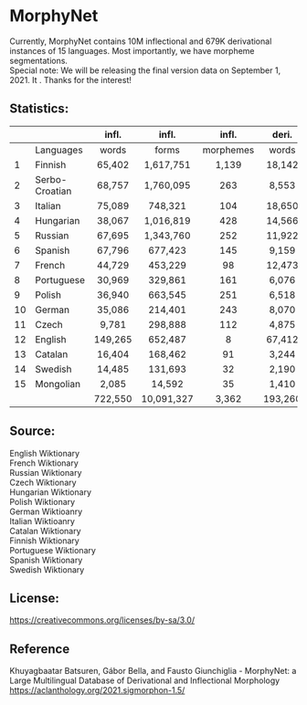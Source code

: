 # MorphyNet

Currently, MorphyNet contains 10M inflectional and 679K derivational instances of 15 languages. Most importantly, we have morpheme segmentations.  
Special note: We will be releasing the final version data on September 1, 2021. It . Thanks for the interest!

## Statistics:

|    |                |  infl.  |    infl.   |   infl.   |  deri.  |   deri. |   deri.   |            |
|----|----------------|:-------:|:----------:|:---------:|:-------:|--------:|:---------:|-----------:|
|    | Languages      |  words  |    forms   | morphemes |  words  |  forms  | morphemes |    total   |
| 1  | Finnish        |  65,402 |  1,617,751 |     1,139 |  18,142 |  36,843 |       446 |  1,654,594 |
| 2  | Serbo-Croatian |  68,757 |  1,760,095 |       263 |   8,553 |   4,916 |       429 |  1,765,011 |
| 3  | Italian        |  75,089 |    748,321 |       104 |  18,650 |  58,848 |       749 |    807,169 |
| 4  | Hungarian      |  38,067 |  1,016,819 |       428 |  14,566 |  28,177 |       832 |  1,044,996 |
| 5  | Russian        |  67,695 |  1,343,760 |       252 |  11,922 |  93,039 |       575 |  1,436,799 |
| 6  | Spanish        |  67,796 |    677,423 |       145 |   9,159 |  25,080 |       490 |    702,503 |
| 7  | French         |  44,729 |    453,229 |        98 |  12,473 |  72,952 |       636 |    526,181 |
| 8  | Portuguese     |  30,969 |    329,861 |       161 |   6,076 |  11,774 |       387 |    341,635 |
| 9  | Polish         |  36,940 |    663,545 |       251 |   6,518 |  58,711 |       405 |    722,256 |
| 10 | German         |  35,086 |    214,401 |       243 |   8,070 |  13,175 |       465 |    227,576 |
| 11 | Czech          |   9,781 |    298,888 |       112 |   4,875 |  32,336 |       318 |    331,224 |
| 12 | English        | 149,265 |    652,487 |         8 |  67,412 | 225,131 |     2,445 |    877,618 |
| 13 | Catalan        |  16,404 |    168,462 |        91 |   3,244 |   8,018 |       220 |    176,480 |
| 14 | Swedish        |  14,485 |    131,693 |        32 |   2,190 |   9,244 |       217 |    140,937 |
| 15 | Mongolian      |   2,085 |     14,592 |        35 |   1,410 |   1,629 |       229 |     16,221 |
|    |                | 722,550 | 10,091,327 |     3,362 | 193,260 | 679,873 |     8,843 | 10,771,200 |

## Source:
English Wiktionary <br />
French Wiktionary <br />
Russian Wiktionary <br />
Czech Wiktionary <br />
Hungarian Wiktionary <br />
Polish Wiktionary <br />
German Wiktioanry <br />
Italian Wiktioanry <br />
Catalan Wiktionary <br />
Finnish Wiktionary <br />
Portuguese Wiktionary <br />
Spanish Wiktionary <br />
Swedish Wiktionary <br />


## License: 
https://creativecommons.org/licenses/by-sa/3.0/



## Reference
Khuyagbaatar Batsuren, Gábor Bella, and Fausto Giunchiglia - MorphyNet: a Large Multilingual Database of Derivational and Inflectional Morphology
https://aclanthology.org/2021.sigmorphon-1.5/
